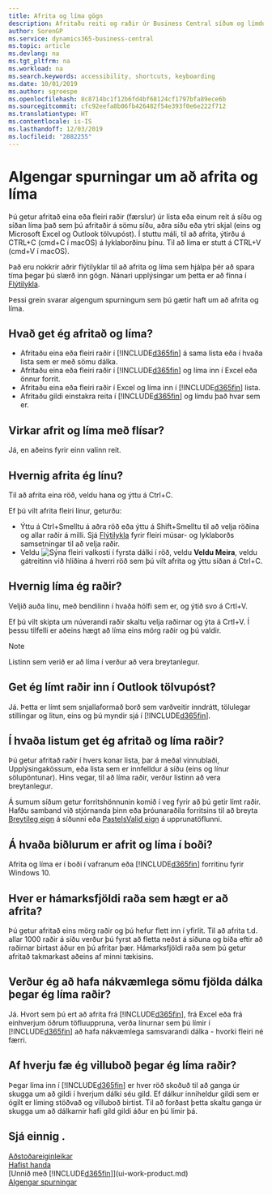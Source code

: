 ```yaml
---
title: Afrita og líma gögn
description: Afritaðu reiti og raðir úr Business Central síðum og límdu einhvers staðar annars staðar.
author: SorenGP
ms.service: dynamics365-business-central
ms.topic: article
ms.devlang: na
ms.tgt_pltfrm: na
ms.workload: na
ms.search.keywords: accessibility, shortcuts, keyboarding
ms.date: 10/01/2019
ms.author: sgroespe
ms.openlocfilehash: 8c8714bc1f12b6fd4bf68124cf1797bfa89ece6b
ms.sourcegitcommit: cfc92eefa8b06fb426482f54e393f0e6e222f712
ms.translationtype: HT
ms.contentlocale: is-IS
ms.lasthandoff: 12/03/2019
ms.locfileid: "2882255"
---
```

# <a name="copy-and-paste-faq"></a>Algengar spurningar um að afrita og líma
Þú getur afritað eina eða fleiri raðir (færslur) úr lista eða einum reit á síðu og síðan líma það sem þú afritaðir á sömu síðu, aðra síðu eða ytri skjal (eins og Microsoft Excel og Outlook tölvupóst). Í stuttu máli, til að afrita, ýtirðu á CTRL+C (cmd+C í macOS) á lyklaborðinu þínu. Til að líma er stutt á CTRL+V (cmd+V í macOS).

Það eru nokkrir aðrir flýtilyklar til að afrita og líma sem hjálpa þér að spara tíma þegar þú slærð inn gögn. Nánari upplýsingar um þetta er að finna í [Flýtilykla](keyboard-shortcuts.md#CopyRows).

Þessi grein svarar algengum spurningum sem þú gætir haft um að afrita og líma.  

## <a name="what-can-i-copy-and-paste"></a>Hvað get ég afritað og líma?
- Afritaðu eina eða fleiri raðir í [!INCLUDE[d365fin](includes/d365fin_md.md)] á sama lista eða í hvaða lista sem er með sömu dálka.
- Afritaðu eina eða fleiri raðir í [!INCLUDE[d365fin](includes/d365fin_md.md)] og líma inn í Excel eða önnur forrit.
- Afritaðu eina eða fleiri raðir í Excel og líma inn í [!INCLUDE[d365fin](includes/d365fin_md.md)] lista.
- Afritaðu gildi einstakra reita í [!INCLUDE[d365fin](includes/d365fin_md.md)] og límdu það hvar sem er.

## <a name="does-copy-and-paste-work-with-tiles"></a>Virkar afrit og líma með flísar?
Já, en aðeins fyrir einn valinn reit.

## <a name="how-do-i-copy-a-row"></a>Hvernig afrita ég línu?
Til að afrita eina röð, veldu hana og ýttu á Ctrl+C.

Ef þú vilt afrita fleiri línur, geturðu:
- Ýttu á Ctrl+Smelltu á aðra röð eða ýttu á Shift+Smelltu til að velja röðina og allar raðir á milli. Sjá [Flýtilykla](keyboard-shortcuts.md#CopyRows) fyrir fleiri músar- og lyklaborðs samsetningar til að velja raðir.
- Veldu ![Sýna fleiri valkosti](media/show-more-options-icon.png "Sýna tákn fyrir fleiri valkosti") í fyrsta dálki í röð, veldu **Veldu Meira**, veldu gátreitinn við hliðina á hverri röð sem þú vilt afrita og ýttu síðan á Ctrl+C.

## <a name="how-do-i-paste-rows"></a>Hvernig líma ég raðir?
Veljið auða línu, með bendilinn í hvaða hólfi sem er, og ýtið svo á Crtl+V.

Ef þú vilt skipta um núverandi raðir skaltu velja raðirnar og ýta á Crtl+V. Í þessu tilfelli er aðeins hægt að líma eins mörg raðir og þú valdir.

> [!NOTE]
> Listinn sem verið er að líma í verður að vera breytanlegur.

<!-- Rows are pasted directly where your cursor is located. If you paste into an empty line, any existing subsequent lines will be moved after the pasted lines. If you paste into an existing line or lines, this will be overwritten.-->

## <a name="can-i-paste-rows-into-an-outlook-email"></a>Get ég límt raðir inn í Outlook tölvupóst?
Já. Þetta er límt sem snjallaformað borð sem varðveitir inndrátt, tölulegar stillingar og litun, eins og þú myndir sjá í [!INCLUDE[d365fin](includes/d365fin_md.md)].

## <a name="in-which-lists-can-i-copy-and-paste-rows"></a>Í hvaða listum get ég afritað og líma raðir?
Þú getur afritað raðir í hvers konar lista, þar á meðal vinnublaði, Upplýsingakössum, eða lista sem er innfelldur á síðu (eins og línur sölupöntunar). Hins vegar, til að líma raðir, verður listinn að vera breytanlegur.

Á sumum síðum getur forritshönnunin komið í veg fyrir að þú getir límt raðir. Hafðu samband við stjórnanda þinn eða þróunaraðila forritsins til að breyta [Breytileg eign](/dynamics365/business-central/dev-itpro/developer/properties/devenv-editable-property) á síðunni eða [PasteIsValid eign](/dynamics365/business-central/dev-itpro/developer/properties/devenv-pasteisvalid-property) á upprunatöflunni.

## <a name="on-which-clients-is-copy-and-paste-available"></a>Á hvaða biðlurum er afrit og líma í boði?
Afrita og líma er í boði í vafranum eða [!INCLUDE[d365fin](includes/d365fin_md.md)] forritinu fyrir Windows 10.

## <a name="what-is-the-maximum-number-of-rows-that-can-be-copied"></a>Hver er hámarksfjöldi raða sem hægt er að afrita?
Þú getur afritað eins mörg raðir og þú hefur flett inn í yfirlit. Til að afrita t.d. allar 1000 raðir á síðu verður þú fyrst að fletta neðst á síðuna og bíða eftir að raðirnar birtast áður en þú afritar þær. Hámarksfjöldi raða sem þú getur afritað takmarkast aðeins af minni tækisins.

## <a name="must-i-have-the-exact-same-number-of-columns-when-pasting-rows"></a>Verður ég að hafa nákvæmlega sömu fjölda dálka þegar ég líma raðir?
Já. Hvort sem þú ert að afrita frá [!INCLUDE[d365fin](includes/d365fin_md.md)], frá Excel eða frá einhverjum öðrum töfluuppruna, verða línurnar sem þú límir í [!INCLUDE[d365fin](includes/d365fin_md.md)] að hafa nákvæmlega samsvarandi dálka - hvorki fleiri né færri.

## <a name="why-do-i-get-errors-when-pasting-rows"></a>Af hverju fæ ég villuboð þegar ég líma raðir?
Þegar líma inn í [!INCLUDE[d365fin](includes/d365fin_md.md)] er hver röð skoðuð til að ganga úr skugga um að gildi í hverjum dálki séu gild. Ef dálkur inniheldur gildi sem er ógilt er líming stöðvað og villuboð birtist. Til að forðast þetta skaltu ganga úr skugga um að dálkarnir hafi gild gildi áður en þú límir þá.


## <a name="see-also"></a>Sjá einnig .
[Aðstoðareiginleikar](ui-accessibility.md)  
[Hafist handa](product-get-started.md)  
[Unnið með [!INCLUDE[d365fin](includes/d365fin_md.md)]](ui-work-product.md)  
[Algengar spurningar](across-faq.md)  
